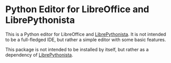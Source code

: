 # Python Editor for LibreOffice and LibrePythonista

This is a Python editor for LibreOffice and [LibrePythonista]([LibrePythonista](https://extensions.libreoffice.org/en/extensions/show/99231)).
It is not intended to be a full-fledged IDE, but rather a simple editor with some basic features.

This package is not intended to be installed by itself, but rather as a dependency of [LibrePythonista](https://extensions.libreoffice.org/en/extensions/show/99231).
